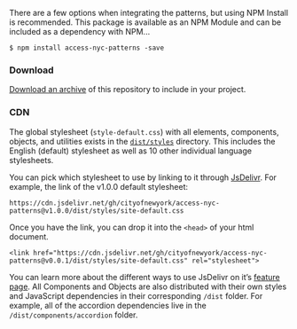 There are a few options when integrating the patterns, but using NPM Install is recommended. This package is available as an NPM Module and can be included as a dependency with NPM...

    $ npm install access-nyc-patterns -save

### Download

[Download an archive](https://github.com/CityOfNewYork/ACCESS-NYC-PATTERNS/archive/master.zip) of this repository to include in your project.

### CDN

The global stylesheet (`style-default.css`) with all elements, components, objects, and utilities exists in the [`dist/styles`](https://github.com/CityOfNewYork/ACCESS-NYC-PATTERNS/tree/master/dist/styles) directory. This includes the English (default) stylesheet as well as 10 other individual language stylesheets.

You can pick which stylesheet to use by linking to it through [JsDelivr](https://www.jsdelivr.com). For example, the link of the v1.0.0 default stylesheet:

    https://cdn.jsdelivr.net/gh/cityofnewyork/access-nyc-patterns@v1.0.0/dist/styles/site-default.css

Once you have the link, you can drop it into the `<head>` of your html document.

    <link href="https://cdn.jsdelivr.net/gh/cityofnewyork/access-nyc-patterns@v0.0.1/dist/styles/site-default.css" rel="stylesheet">

You can learn more about the different ways to use JsDelivr on it’s [feature page](https://www.jsdelivr.com/features).  All Components and Objects are also distributed with their own styles and JavaScript dependencies in their corresponding  `/dist` folder. For example, all of the accordion dependencies live in the `/dist/components/accordion` folder.